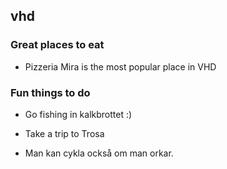 ## vhd

### Great places to eat
- Pizzeria Mira is the most popular place in VHD
### Fun things to do

- Go fishing in kalkbrottet :)
- Take a trip to Trosa

- Man kan cykla också om man orkar.
